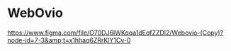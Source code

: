 # WebOvio
https://www.figma.com/file/O70DJ6IWKqqa1dEqfZZDl2/Webovio-(Copy)?node-id=7-3&amp;t=x1hhaq6ZRrKlY1Cv-0
